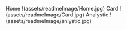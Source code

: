 Home 
!(assets/readmeImage/Home.jpg)
Card
!(assets/readmeImage/Card.jpg)
Analystic
!(assets/readmeImage/anlystic.jpg)

